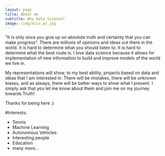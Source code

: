 ```yaml
---
layout: page
title: About me
subtitle: Why Data Science?
image: /img/nico_az.jpg
---
```


"It is only once you give up on absolute truth and certainty that you can make progress". There are millions of opinions and ideas out there in the world.  It is hard to determine what you should listen to. It is hard to determine what the best route is.  I love data science because it allows for implementation of new information to build and improve models of the world we live in.  

My representations will show, to my best ability, projects based on data and ideas that I am interested in.  There will be mistakes, there will be unknown biases, and as always, there will be better ways to show what I present.  I simply ask that you let me know about them and join me on my journey towards Truth! 

Thanks for being here :)

#Interests:
- Tennis
- Machine Learning
- Autonomous Vehicles
- Interesting people
- Education
- many more...
